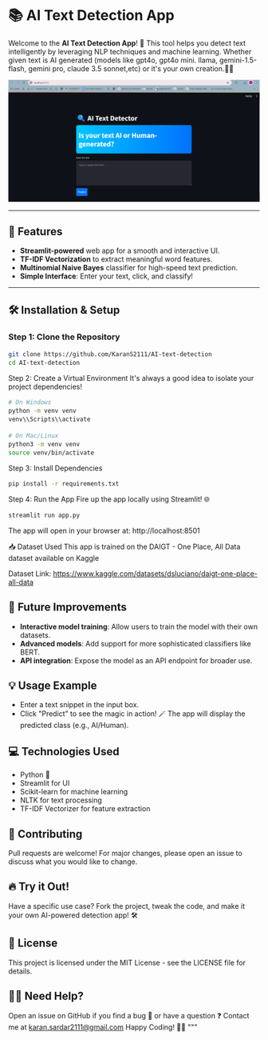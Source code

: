# 📚 AI Text Detection App  

Welcome to the **AI Text Detection App**! 🚀 This tool helps you detect text intelligently by leveraging NLP techniques and machine learning. Whether given text is AI generated (models like gpt4o, gpt4o mini. llama, gemini-1.5-flash, gemini pro, claude 3.5 sonnet,etc) or it's your own creation.🕵️‍♂️

![screenshot](app.png)

---

## 🎯 Features  
- **Streamlit-powered** web app for a smooth and interactive UI.  
- **TF-IDF Vectorization** to extract meaningful word features.  
- **Multinomial Naive Bayes** classifier for high-speed text prediction.  
- **Simple Interface**: Enter your text, click, and classify!  

---

## 🛠️ Installation & Setup  

### Step 1: Clone the Repository  
```bash
git clone https://github.com/KaranS2111/AI-text-detection
cd AI-text-detection
```
Step 2: Create a Virtual Environment
It's always a good idea to isolate your project dependencies!

```bash
# On Windows
python -m venv venv
venv\\Scripts\\activate

# On Mac/Linux
python3 -m venv venv
source venv/bin/activate

```
Step 3: Install Dependencies
```bash
pip install -r requirements.txt
```
Step 4: Run the App
Fire up the app locally using Streamlit! 🌐

```bash
streamlit run app.py
```

The app will open in your browser at:
http://localhost:8501

📥 Dataset Used
This app is trained on the DAIGT - One Place, All Data dataset available on Kaggle

Dataset Link:
https://www.kaggle.com/datasets/dsluciano/daigt-one-place-all-data


## 🚀 Future Improvements
- **Interactive model training**: Allow users to train the model with their own datasets.
- **Advanced models**: Add support for more sophisticated classifiers like BERT.
- **API integration**: Expose the model as an API endpoint for broader use.

## 💡 Usage Example
- Enter a text snippet in the input box.
- Click "Predict" to see the magic in action! 🪄
The app will display the predicted class (e.g., AI/Human).

## 💻 Technologies Used
- Python 🐍
- Streamlit for UI
- Scikit-learn for machine learning
- NLTK for text processing
- TF-IDF Vectorizer for feature extraction

## 🤝 Contributing
Pull requests are welcome! For major changes, please open an issue to discuss what you would like to change.

## 🔥 Try it Out!
Have a specific use case? Fork the project, tweak the code, and make it your own AI-powered detection app! 🛠️

## 📄 License
This project is licensed under the MIT License - see the LICENSE file for details.

## 🙋‍♂️ Need Help?
Open an issue on GitHub if you find a bug 🐛 or have a question ❓
Contact me at karan.sardar2111@gmail.com
Happy Coding! 🎉🚀 """
